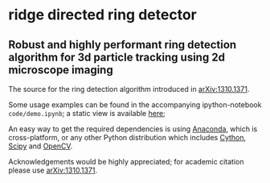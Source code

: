 ridge directed ring detector
============================

Robust and highly performant ring detection algorithm for 3d particle tracking using 2d microscope imaging
----------------------------------------------------------------------------------------------------------

The source for the ring detection algorithm introduced in [arXiv:1310.1371](http://arxiv.org/abs/1310.1371).

Some usage examples can be found in the accompanying ipython-notebook `code/demo.ipynb`; a static view is available [here](http://nbviewer.ipython.org/github/eldad-a/ridge_directed_ring_detector/blob/master/code/demo.ipynb);

An easy way to get the required dependencies is using [Anaconda](http://continuum.io/downloads), which is cross-platform, or any other Python distribution which includes [Cython](http://cython.org/), [Scipy](http://cython.org/) and [OpenCV](http://opencv.org/).

Acknowledgements would be highly appreciated; for academic citation please use [arXiv:1310.1371](http://arxiv.org/abs/1310.1371).
